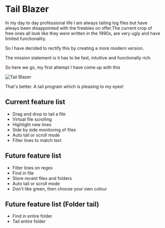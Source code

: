 # Tail Blazer

In my day to day professional life I am always tailing log files but have always been disappointed with the freebies on offer.The current crop of free ones all look like they were written in the 1990s, are very ugly and have limited functionality.

So I have decided to rectify this by creating a more modern version.  

The mission statement is it has to be fast, intuitive and functionally rich.

So here we go, my first attempt I have come up with this 

![Tail Blazer](https://github.com/RolandPheasant/TailBlazer/blob/master/Images/Tailing.gif)

That's better. A tail program which is pleasing to my eyes!

## Current feature list

 - Drag and drop to tail a file
 - Virtual file scrolling
 - Highlight new lines
 - Side by side monitoring of files
 - Auto tail or scroll mode
 - Filter lines to match text

## Future feature list

 - Filter lines on regex
 - Find in file
 - Store recent files and folders
 - Auto tail or scroll mode
 - Don't like green, then choose your own colour

## Future feature list (Folder tail)

 - Find in entire folder
 - Tail entire folder
 